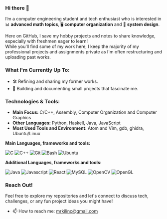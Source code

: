 ### Hi there 👋  
  
I’m a computer engineering student and tech enthusiast who is interested in 📊 **advanced math topics**, 🖥️ **computer organization** and 🤖 **system design**. 
  
Here on GitHub, I save my hobby projects and notes to share knowledge, especially with freshmen eager to learn!    
While you'll find some of my work here, I keep the majority of my professional projects and assignments private as I'm often restructuring and uploading past works.    

### What I'm Currently Up To:  
  
- 🛠️ Refining and sharing my former works.
- 📘 Building and documenting small projects that fascinate me.

### Technologies & Tools:
  
- **Main Focus:** C/C++, Assembly, Computer Organization and Computer Graphics 
- **Other Languages:** Python, Haskell, Java, JavaScript
- **Most Used Tools and Environment:** Atom and Vim, gdb, ghidra, Ubuntu/Linux


**Main Languages, frameworks and tools:**  
<p>
  <img alt="C" src="https://img.shields.io/badge/c-%2300599C.svg?style=for-the-badge&logo=c&logoColor=white" />
  <img alt="C++" src="https://img.shields.io/badge/c++-%2300599C.svg?style=for-the-badge&logo=c%2B%2B&logoColor=white" />
  <img alt="Git" src="https://img.shields.io/badge/git-%23F05033.svg?style=for-the-badge&logo=git&logoColor=white" />
  <img alt="Bash" src="https://img.shields.io/badge/gnu%20bash-4EAA25.svg?style=for-the-badge&logo=gnu-bash&logoColor=white" />
  <img alt="Ubuntu" src="https://img.shields.io/badge/ubuntu-E95420.svg?style=for-the-badge&logo=ubuntu&logoColor=white" />
</p>

**Additional Languages, frameworks and tools:** 
<p>
  <img alt="Java" src="https://img.shields.io/badge/java-%23ED8B00.svg?style=for-the-badge&logo=java&logoColor=white" />
  <img alt="Javascript" src="https://img.shields.io/badge/javascript-%23323330.svg?style=for-the-badge&logo=javascript&logoColor=%23F7DF1E" />
  <img alt="React" src="https://img.shields.io/badge/react-%2361DAFB.svg?style=for-the-badge&logo=react&logoColor=white" />
  <img alt="MySQL" src="https://img.shields.io/badge/mysql-4479A1.svg?style=for-the-badge&logo=mysql&logoColor=white" />
  <img alt="OpenCV" src="https://img.shields.io/badge/opencv-%23white.svg?style=for-the-badge&logo=opencv&logoColor=white&color=5C3EE8" />
  <img alt="OpenGL" src="https://img.shields.io/badge/OpenGL-5586A4.svg?style=for-the-badge&logo=opengl&logoColor=white" />

  
</p>

### Reach Out!
  
Feel free to explore my repositories and let's connect to discuss tech, challenges, or any fun project ideas you might have!

- 📫 How to reach me: mrkilinc@gmail.com

 

